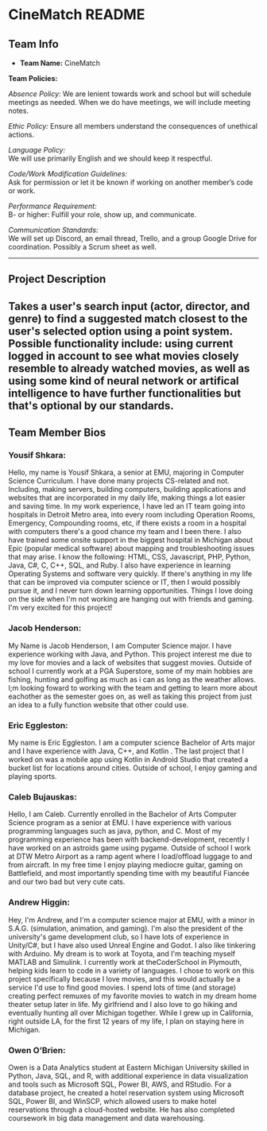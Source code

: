 # CineMatch README

## Team Info
- **Team Name:** CineMatch
  
**Team Policies:**  

  *Absence Policy:* 
    We are lenient towards work and school but will schedule meetings as needed. When we do have meetings, we will include meeting notes.  

  *Ethic Policy:*
    Ensure all members understand the consequences of unethical actions.  

  *Language Policy:*  
    We will use primarily English and we should keep it respectful.  

  *Code/Work Modification Guidelines:*  
    Ask for permission or let it be known if working on another member’s code or work.  

  *Performance Requirement:*  
    B- or higher: Fulfill your role, show up, and communicate.  

  *Communication Standards:*  
    We will set up Discord, an email thread, Trello, and a group Google Drive for coordination. Possibly a Scrum sheet as well. 

---

## Project Description
Takes a user's search input (actor, director, and genre) to find a suggested match closest to the user's selected option using a point system. Possible functionality include: using current logged in account to see what movies closely resemble to already watched movies, as well as using some kind of neural network or artifical intelligence to have further functionalities but that's optional by our standards.
---

## Team Member Bios

### Yousif Shkara: 
Hello, my name is Yousif Shkara, a senior at EMU, majoring in Computer Science Curriculum. I have done many projects CS-related and not. Including, making servers, building computers, building applications and websites that are incorporated in my daily life, making things a lot easier and saving time. In my work experience, I have led an IT team going into hospitals in Detroit Metro area, into every room including Operation Rooms, Emergency, Compounding rooms, etc, if there exists a room in a hospital with computers there's a good chance my team and I been there. I also have trained some onsite support in the biggest hospital in Michigan about Epic (popular medical software) about mapping and troubleshooting issues that may arise. I know the following: HTML, CSS, Javascript, PHP, Python, Java, C#, C, C++, SQL, and Ruby. I also have experience in learning Operating Systems and software very quickly. If there's anything in my life that can be improved via computer science or IT, then I would possibly pursue it, and I never turn down learning opportunities. Things I love doing on the side when I'm not working are hanging out with friends and gaming. I'm very excited for this project!

### Jacob Henderson:
My Name is Jacob Henderson, I am Computer Science major. I have experience working with Java, and Python. This project interest me due to my love for movies and a lack of websites that suggest movies. Outside of school I currently work at a PGA Superstore, some of my main hobbies are fishing, hunting and golfing as much as i can as long as the weather allows. I;m looking foward to working with the team and getting to learn more about eachother as the semester goes on, as well as taking this project from just an idea to a fully function website that other could use.

### Eric Eggleston:
My name is Eric Eggleston. I am a computer science Bachelor of Arts major and I have experience with Java, C++, and Kotlin . The last project that I worked on was a mobile app using Kotlin in Android Studio that created a bucket list for locations around cities. Outside of school, I enjoy gaming and playing sports.

### Caleb Bujauskas: 
Hello, I am Caleb. Currently enrolled in the Bachelor of Arts Computer Science program as a senior at EMU. I have experience with various programming languages such as java, python, and C. Most of my programming experience has been with backend-development, recently I have worked on an astroids game using pygame. Outside of school I work at DTW Metro Airport as a ramp agent where I load/offload luggage to and from aircraft. In my free time I enjoy playing mediocre guitar, gaming on Battlefield, and most importantly spending time with my beautiful Fiancée and our two bad but very cute cats.

### Andrew Higgin:   
Hey, I'm Andrew, and I'm a computer science major at EMU, with a minor in S.A.G. (simulation, animation, and gaming). I'm also the president of the university's game development club, so I have lots of experience in Unity/C#, but I have also used Unreal Engine and Godot. I also like tinkering with Arduino. My dream is to work at Toyota, and I'm teaching myself MATLAB and Simulink. I currently work at theCoderSchool in Plymouth, helping kids learn to code in a variety of languages. I chose to work on this project specifically because I love movies, and this would actually be a service I'd use to find good movies. I spend lots of time (and storage) creating perfect remuxes of my favorite movies to watch in my dream home theater setup later in life. My girlfriend and I also love to go hiking and eventually hunting all over Michigan together. While I grew up in California, right outside LA, for the first 12 years of my life, I plan on staying here in Michigan.

### Owen O’Brien:  
Owen is a Data Analytics student at Eastern Michigan University skilled in Python, Java, SQL, and R, with additional experience in data visualization and tools such as Microsoft SQL, Power BI, AWS, and RStudio. For a database project, he created a hotel reservation system using Microsoft SQL, Power BI, and WinSCP, which allowed users to make hotel reservations through a cloud-hosted website. He has also completed coursework in big data management and data warehousing.  
